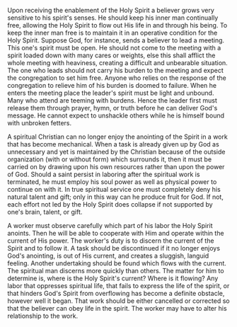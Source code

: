 
Upon receiving the enablement of the Holy Spirit a believer grows
very sensitive to his spirit's senses. He should keep his inner man
continually free, allowing the Holy Spirit to flow out His life in and
through his being. To keep the inner man free is to maintain it in an
operative condition for the Holy Spirit. Suppose God, for instance,
sends a believer to lead a meeting. This one's spirit must be open. He
should not come to the meeting with a spirit loaded down with many
cares or weights, else this shall afflict the whole meeting with
heaviness, creating a difficult and unbearable situation. The one who
leads should not carry his burden to the meeting and expect the
congregation to set him free. Anyone who relies on the response of
the congregation to relieve him of his burden is doomed to failure.
When he enters the meeting place the leader's spirit must be light
and unbound. Many who attend are teeming with burdens. Hence the
leader first must release them through prayer, hymn, or truth before
he can deliver God's message. He cannot expect to unshackle others
while he is himself bound with unbroken fetters.

A spiritual Christian can no longer enjoy the anointing of the
Spirit in a work that has become mechanical. When a task is already
given up by God as unnecessary and yet is maintained by the
Christian because of the outside organization (with or without form)
which surrounds it, then it must be carried on by drawing upon his
own resources rather than upon the power of God. Should a saint
persist in laboring after the spiritual work is terminated, he must
employ his soul power as well as physical power to continue on with
it. In true spiritual service one must completely deny his natural
talent and gift; only in this way can he produce fruit for God. If not,
each effort not led by the Holy Spirit does collapse if not supported
by one's brain, talent, or gift.

A worker must observe carefully which part of his labor the Holy
Spirit anoints. Then he will be able to cooperate with Him and
operate within the current of His power. The worker's duty is to
discern the current of the Spirit and to follow it. A task should be
discontinued if it no longer enjoys God's anointing, is out of His
current, and creates a sluggish, languid feeling. Another undertaking
should be found which flows with the current. The spiritual man
discerns more quickly than others. The matter for him to determine
is, where is the Holy Spirit's current? Where is it flowing? Any labor
that oppresses spiritual life, that fails to express the life of the spirit,
or that hinders God's Spirit from overflowing has become a definite
obstacle, however well it began. That work should be either
cancelled or corrected so that the believer can obey life in the spirit.
The worker may have to alter his relationship to the work.
